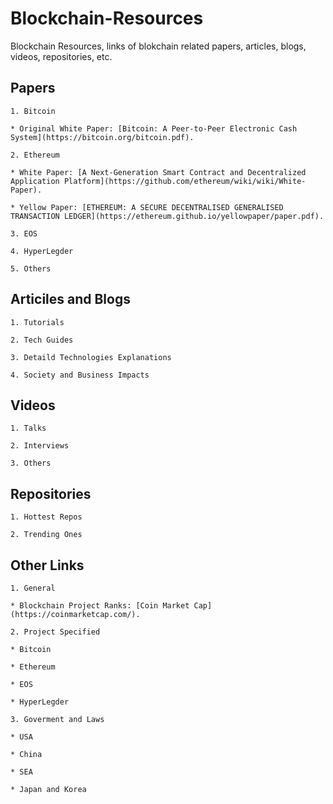# Blockchain-Resources
Blockchain Resources, links of blokchain related papers, articles, blogs, videos, repositories, etc.

## Papers
    
    1. Bitcoin

    * Original White Paper: [Bitcoin: A Peer-to-Peer Electronic Cash System](https://bitcoin.org/bitcoin.pdf).

    2. Ethereum
        
    * White Paper: [A Next-Generation Smart Contract and Decentralized Application Platform](https://github.com/ethereum/wiki/wiki/White-Paper).

    * Yellow Paper: [ETHEREUM: A SECURE DECENTRALISED GENERALISED TRANSACTION LEDGER](https://ethereum.github.io/yellowpaper/paper.pdf).

    3. EOS

    4. HyperLegder

    5. Others



## Articiles and Blogs

    1. Tutorials

    2. Tech Guides

    3. Detaild Technologies Explanations

    4. Society and Business Impacts

## Videos

    1. Talks

    2. Interviews

    3. Others

## Repositories

    1. Hottest Repos

    2. Trending Ones


## Other Links

    1. General

    * Blockchain Project Ranks: [Coin Market Cap](https://coinmarketcap.com/).

    2. Project Specified

    * Bitcoin

    * Ethereum

    * EOS

    * HyperLegder

    3. Goverment and Laws

    * USA

    * China

    * SEA

    * Japan and Korea


